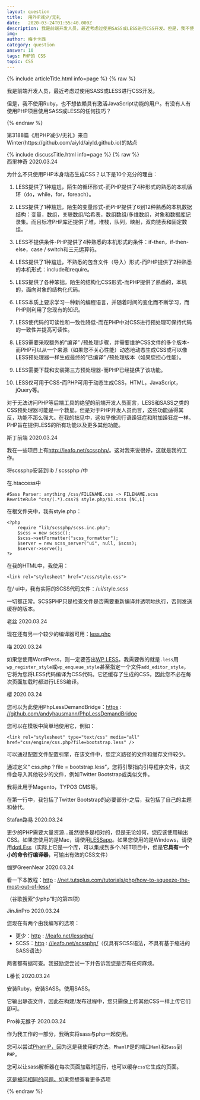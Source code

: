 ```yaml
---
layout: question
title:  用PHP减少/无礼
date:   2020-03-24T01:55:40.000Z
description: 我是前端开发人员，最近考虑过使用SASS或LESS进行CSS开发。但是，我不使用Ruby，也不想依赖具有激活JavaScript功能的用户。有没有人有...
img: 
author: 梅卡卡西
category: question
answer: 10
tags: PHP的 CSS
topic: CSS
---
```

<div class="article-root">
  <div class="article">
    {% include articleTitle.html info=page %}
    {% raw %}
    <div class="article-content"><p><font style="vertical-align: inherit;"><font style="vertical-align: inherit;">我是前端开发人员，最近考虑过使用SASS或LESS进行CSS开发。</font></font></p>

<p><font style="vertical-align: inherit;"><font style="vertical-align: inherit;">但是，我不使用Ruby，也不想依赖具有激活JavaScript功能的用户。</font><font style="vertical-align: inherit;">有没有人有使用PHP项目使用SASS或LESS的任何技巧？</font></font></p></div>
    {% endraw %}
  </div>
  <p class="winter_mark">第3188篇《用PHP减少/无礼》来自Winter(https://github.com/aiyld/aiyld.github.io)的站点</p>
  <div class="discuss-wrapper">
    {% include discussTitle.html info=page %}
    {% raw %}
    <div class="discuss-list">
    <div class="discuss-item">
        <div class="discuss-parent">
          <div class="discuss-meta">
            <span class="discuss-user">西里神奇</span>
            <span class="discuss-time">2020.03.24</span>
          </div>
          <div class="discuss-comment"><p><font style="vertical-align: inherit;"><font style="vertical-align: inherit;">为什么不只使用PHP本身动态生成CSS？</font><font style="vertical-align: inherit;">以下是10个充分的理由：</font></font></p>

<ol>
<li><p><font style="vertical-align: inherit;"><font style="vertical-align: inherit;">LESS提供了1种尴尬，陌生的循环形式-而PHP提供了4种形式的熟悉的本机循环（do，while，for，foreach）。</font></font></p></li>
<li><p><font style="vertical-align: inherit;"><font style="vertical-align: inherit;">LESS提供了1种尴尬，陌生的变量形式-而PHP提供了6到12种熟悉的本机数据结构：变量，数组，关联数组/哈希表，数组数组/多维数组，对象和数据库记录集。</font><font style="vertical-align: inherit;">而且标准PHP库还提供了堆，堆栈，队列，映射，双向链表和固定数组。</font></font></p></li>
<li><p><font style="vertical-align: inherit;"><font style="vertical-align: inherit;">LESS不提供条件-PHP提供了4种熟悉的本机形式的条件：if-then，if-then-else，case / switch和三元运算符。</font></font></p></li>
<li><p><font style="vertical-align: inherit;"><font style="vertical-align: inherit;">LESS提供了1种尴尬，不熟悉的包含文件（导入）形式-而PHP提供了2种熟悉的本机形式：include和require。</font></font></p></li>
<li><p><font style="vertical-align: inherit;"><font style="vertical-align: inherit;">LESS提供了各种笨拙，陌生的结构化CSS形式-而PHP提供了熟悉的，本机的，面向对象的结构化代码。</font></font></p></li>
<li><p><font style="vertical-align: inherit;"><font style="vertical-align: inherit;">LESS本质上要求学习一种新的编程语言，并随着时间的变化而不断学习，而PHP则利用了您现有的知识。</font></font></p></li>
<li><p><font style="vertical-align: inherit;"><font style="vertical-align: inherit;">LESS使代码的可读性和一致性降低-而在PHP中对CSS进行预处理可保持代码的一致性并提高可读性。</font></font></p></li>
<li><p><font style="vertical-align: inherit;"><font style="vertical-align: inherit;">LESS需要采取额外的“编译” /预处理步骤，并需要维护CSS文件的多个版本-而PHP可以从一个来源（如果您不关心性能）动态地动态生成CSS或可以像LESS预处理器一样生成最终的“已编译” /预处理版本（如果您担心性能）。</font></font></p></li>
<li><p><font style="vertical-align: inherit;"><font style="vertical-align: inherit;">LESS需要下载和安装第三方预处理器-而PHP已经提供了该功能。</font></font></p></li>
<li><p><font style="vertical-align: inherit;"><font style="vertical-align: inherit;">LESS仅可用于CSS-而PHP可用于动态生成CSS，HTML，JavaScript，jQuery等。 </font></font></p></li>
</ol>

<p><font style="vertical-align: inherit;"><font style="vertical-align: inherit;">对于无法访问PHP等后端工具的绝望的前端开发人员而言，LESS和SASS之类的CSS预处理器可能是一个救星。</font><font style="vertical-align: inherit;">但是对于PHP开发人员而言，这些功能适得其反，功能不那么强大。</font><font style="vertical-align: inherit;">在我的拙见中，这似乎像流行语躁狂症和附加躁狂症一样。</font><font style="vertical-align: inherit;">PHP旨在提供LESS的所有功能以及更多其他功能。</font></font></p></div>
        </div></div><div class="discuss-item">
        <div class="discuss-parent">
          <div class="discuss-meta">
            <span class="discuss-user">斯丁前端</span>
            <span class="discuss-time">2020.03.24</span>
          </div>
          <div class="discuss-comment"><p><font style="vertical-align: inherit;"><font style="vertical-align: inherit;">我</font><font style="vertical-align: inherit;">在一些项目上</font><font style="vertical-align: inherit;">有</font></font><a href="http://leafo.net/scssphp/" rel="nofollow noreferrer"><font style="vertical-align: inherit;"><font style="vertical-align: inherit;">http://leafo.net/scssphp/</font></font></a><font style="vertical-align: inherit;"><font style="vertical-align: inherit;">。</font><font style="vertical-align: inherit;">这对我来说很好，这就是我的工作。</font></font></p>

<p><font style="vertical-align: inherit;"><font style="vertical-align: inherit;">将scssphp安装到lib / scssphp /中</font></font></p>

<p><font style="vertical-align: inherit;"><font style="vertical-align: inherit;">在.htaccess中</font></font></p>

<pre><code>#Sass Parser: anything /css/FILENAME.css -&gt; FILENAME.scss<font></font>
RewriteRule ^css/(.*).css?$ style.php/$1.scss [NC,L]<font></font>
</code></pre>

<p><font style="vertical-align: inherit;"><font style="vertical-align: inherit;">在根文件夹中，我有style.php：</font></font></p>

<pre><code>&lt;?php<font></font>
    require "lib/scssphp/scss.inc.php";<font></font>
    $scss = new scssc();<font></font>
    $scss-&gt;setFormatter("scss_formatter");<font></font>
    $server = new scss_server("ui", null, $scss);<font></font>
    $server-&gt;serve();       <font></font>
?&gt;<font></font>
</code></pre>

<p><font style="vertical-align: inherit;"><font style="vertical-align: inherit;">在我的HTML中，我使用：</font></font></p>

<pre><code>&lt;link rel="stylesheet" href="/css/style.css"&gt;
</code></pre>

<p><font style="vertical-align: inherit;"><font style="vertical-align: inherit;">在/ ui中，我有实际的SCSS代码文件：/ui/style.scss</font></font></p>

<p><font style="vertical-align: inherit;"><font style="vertical-align: inherit;">一切都正常。</font><font style="vertical-align: inherit;">SCSSPHP只是检查文件是否需要重新编译并透明地执行，否则发送缓存的版本。</font></font></p></div>
        </div></div><div class="discuss-item">
        <div class="discuss-parent">
          <div class="discuss-meta">
            <span class="discuss-user">老丝</span>
            <span class="discuss-time">2020.03.24</span>
          </div>
          <div class="discuss-comment"><p><font style="vertical-align: inherit;"><font style="vertical-align: inherit;">现在还有另一个较少的编译器可用：</font></font><a href="https://github.com/oyejorge/less.php" rel="nofollow"><font style="vertical-align: inherit;"><font style="vertical-align: inherit;">less.php</font></font></a></p></div>
        </div></div><div class="discuss-item">
        <div class="discuss-parent">
          <div class="discuss-meta">
            <span class="discuss-user">梅</span>
            <span class="discuss-time">2020.03.24</span>
          </div>
          <div class="discuss-comment"><p><font style="vertical-align: inherit;"><font style="vertical-align: inherit;">如果您使用WordPress，则一定要签出</font></font><a href="https://github.com/sanchothefat/wp-less" rel="nofollow"><font style="vertical-align: inherit;"><font style="vertical-align: inherit;">WP LESS</font></font></a><font style="vertical-align: inherit;"><font style="vertical-align: inherit;">。</font><font style="vertical-align: inherit;">我需要做的就是</font></font><code>.less</code><font style="vertical-align: inherit;"><font style="vertical-align: inherit;">用</font></font><code>wp_register_style</code><font style="vertical-align: inherit;"><font style="vertical-align: inherit;">或</font></font><code>wp_enqueue_style</code><font style="vertical-align: inherit;"><font style="vertical-align: inherit;">甚</font><font style="vertical-align: inherit;">至指定一个</font><font style="vertical-align: inherit;">文件</font></font><code>add_editor_style</code><font style="vertical-align: inherit;"><font style="vertical-align: inherit;">，它将为您将LESS代码编译为CSS代码。</font><font style="vertical-align: inherit;">它还缓存了生成的CSS，因此您不必在每次页面加载时都进行LESS编译。</font></font></p></div>
        </div></div><div class="discuss-item">
        <div class="discuss-parent">
          <div class="discuss-meta">
            <span class="discuss-user">樱</span>
            <span class="discuss-time">2020.03.24</span>
          </div>
          <div class="discuss-comment"><p><font style="vertical-align: inherit;"><font style="vertical-align: inherit;">您可以为此使用PhpLessDemandBridge：</font><a href="https://github.com/andyhausmann/PhpLessDemandBridge" rel="nofollow"><font style="vertical-align: inherit;">https</font></a><font style="vertical-align: inherit;"> : </font></font><a href="https://github.com/andyhausmann/PhpLessDemandBridge" rel="nofollow"><font style="vertical-align: inherit;"><font style="vertical-align: inherit;">//github.com/andyhausmann/PhpLessDemandBridge</font></font></a></p>

<p><font style="vertical-align: inherit;"><font style="vertical-align: inherit;">您可以在模板中简单地使用它，例如：</font></font></p>

<pre><code>&lt;link rel="stylesheet" type="text/css" media="all"  href="css/engine/css.php?file=bootstrap.less" /&gt;
</code></pre>

<p><font style="vertical-align: inherit;"><font style="vertical-align: inherit;">可以通过配置文件配置引擎，在该文件中，您定义路径的文件和缓存文件较少。</font></font></p>

<p><font style="vertical-align: inherit;"><font style="vertical-align: inherit;">通过定义“ css.php？file = bootstrap.less”，您将引擎指向引导程序文件，该文件会导入其他较少的文件，例如Twitter Bootstrap或类似文件。</font></font></p>

<p><font style="vertical-align: inherit;"><font style="vertical-align: inherit;">我将此用于Magento，TYPO3 CMS等。</font></font></p>

<p><font style="vertical-align: inherit;"><font style="vertical-align: inherit;">在第一行中，我包括了Twitter Bootstrap的必要部分-之后，我包括了自己的主题和替代。</font></font></p></div>
        </div></div><div class="discuss-item">
        <div class="discuss-parent">
          <div class="discuss-meta">
            <span class="discuss-user">Stafan路易</span>
            <span class="discuss-time">2020.03.24</span>
          </div>
          <div class="discuss-comment"><p><font style="vertical-align: inherit;"><font style="vertical-align: inherit;">更少的PHP需要大量资源...虽然很多是相对的，但是无论如何，您应该使用输出CSS。</font><font style="vertical-align: inherit;">如果您使用的是Mac，请使用</font></font><a href="http://incident57.com/less/" rel="nofollow"><font style="vertical-align: inherit;"><font style="vertical-align: inherit;">LESSapp</font></font></a><font style="vertical-align: inherit;"><font style="vertical-align: inherit;">。</font><font style="vertical-align: inherit;">如果您使用的是Windows，请使用</font></font><a href="http://www.dotlesscss.org/" rel="nofollow"><font style="vertical-align: inherit;"><font style="vertical-align: inherit;">dotLEss</font></font></a><font style="vertical-align: inherit;"><font style="vertical-align: inherit;">（实际上它是一个库，可以集成到多个.NET项目中，但是</font></font><strong><font style="vertical-align: inherit;"><font style="vertical-align: inherit;">它具有一个小的命令行编译器</font></font></strong><font style="vertical-align: inherit;"><font style="vertical-align: inherit;">，可输出有效的CSS文件）</font></font></p></div>
        </div></div><div class="discuss-item">
        <div class="discuss-parent">
          <div class="discuss-meta">
            <span class="discuss-user">伽罗GreenNear</span>
            <span class="discuss-time">2020.03.24</span>
          </div>
          <div class="discuss-comment"><p><font style="vertical-align: inherit;"><font style="vertical-align: inherit;">看一下本教程：</font><a href="http://net.tutsplus.com/tutorials/php/how-to-squeeze-the-most-out-of-less/" rel="nofollow"><font style="vertical-align: inherit;">http</font></a><font style="vertical-align: inherit;"> :
 </font></font><a href="http://net.tutsplus.com/tutorials/php/how-to-squeeze-the-most-out-of-less/" rel="nofollow"><font style="vertical-align: inherit;"><font style="vertical-align: inherit;">//net.tutsplus.com/tutorials/php/how-to-squeeze-the-most-out-of-less/</font></font></a></p>

<p><font style="vertical-align: inherit;"><font style="vertical-align: inherit;">（谷歌搜索“少php”时的第四项）</font></font></p></div>
        </div></div><div class="discuss-item">
        <div class="discuss-parent">
          <div class="discuss-meta">
            <span class="discuss-user">JinJinPro</span>
            <span class="discuss-time">2020.03.24</span>
          </div>
          <div class="discuss-comment"><p><font style="vertical-align: inherit;"><font style="vertical-align: inherit;">您现在有两个由我编写的选项：</font></font></p>

<ul>
<li><font style="vertical-align: inherit;"><font style="vertical-align: inherit;">更少：</font><a href="http://leafo.net/lessphp/" rel="noreferrer"><font style="vertical-align: inherit;">http</font></a><font style="vertical-align: inherit;"> : </font></font><a href="http://leafo.net/lessphp/" rel="noreferrer"><font style="vertical-align: inherit;"><font style="vertical-align: inherit;">//leafo.net/lessphp/</font></font></a></li>
<li><font style="vertical-align: inherit;"><font style="vertical-align: inherit;">SCSS：</font></font><a href="http://leafo.net/scssphp/" rel="noreferrer"><font style="vertical-align: inherit;"><font style="vertical-align: inherit;">http</font></font></a><font style="vertical-align: inherit;"><font style="vertical-align: inherit;"> : </font><a href="http://leafo.net/scssphp/" rel="noreferrer"><font style="vertical-align: inherit;">//leafo.net/scssphp/</font></a><font style="vertical-align: inherit;">（仅具有SCSS语法，不具有基于缩进的SASS语法）</font></font></li>
</ul>

<p><font style="vertical-align: inherit;"><font style="vertical-align: inherit;">两者都有据可查。</font><font style="vertical-align: inherit;">我鼓励您尝试一下并告诉我您是否有任何麻烦。</font></font></p></div>
        </div></div><div class="discuss-item">
        <div class="discuss-parent">
          <div class="discuss-meta">
            <span class="discuss-user">L番长</span>
            <span class="discuss-time">2020.03.24</span>
          </div>
          <div class="discuss-comment"><p><font style="vertical-align: inherit;"><font style="vertical-align: inherit;">安装Ruby。</font><font style="vertical-align: inherit;">安装SASS。</font><font style="vertical-align: inherit;">使用SASS。</font></font></p>

<p><font style="vertical-align: inherit;"><font style="vertical-align: inherit;">它输出静态文件，因此在构建/发布过程中，您只需像上传其他CSS一样上传它们即可。 </font></font></p></div>
        </div></div><div class="discuss-item">
        <div class="discuss-parent">
          <div class="discuss-meta">
            <span class="discuss-user">Pro神无猴子</span>
            <span class="discuss-time">2020.03.24</span>
          </div>
          <div class="discuss-comment"><p><font style="vertical-align: inherit;"><font style="vertical-align: inherit;">作为我工作的一部分，我确实将sass与php一起使用。</font></font></p>

<p><font style="vertical-align: inherit;"><font style="vertical-align: inherit;">您可以尝试</font></font><a href="http://code.google.com/p/phamlp/" rel="nofollow noreferrer"><font style="vertical-align: inherit;"><font style="vertical-align: inherit;">PhamlP，</font></font></a><font style="vertical-align: inherit;"><font style="vertical-align: inherit;">因为这是我使用的方法。</font></font><code>PhamlP</code><font style="vertical-align: inherit;"><font style="vertical-align: inherit;">是的端口</font></font><code>Haml</code><font style="vertical-align: inherit;"><font style="vertical-align: inherit;">和</font></font><code>Sass</code><font style="vertical-align: inherit;"><font style="vertical-align: inherit;">到</font></font><code>PHP</code><font style="vertical-align: inherit;"><font style="vertical-align: inherit;">。</font></font></p>

<p><font style="vertical-align: inherit;"><font style="vertical-align: inherit;">您可以让sass解析器在每次页面加载时运行，也可以缓存</font></font><code>css</code><font style="vertical-align: inherit;"><font style="vertical-align: inherit;">它生成的页面。</font></font></p>

<p><a href="https://stackoverflow.com/questions/2218712/any-good-sass-parser-for-php"><font style="vertical-align: inherit;"><font style="vertical-align: inherit;">这是被问相同的问题。</font></font></a><font style="vertical-align: inherit;"><font style="vertical-align: inherit;">如果您想查看更多选项</font></font></p></div>
        </div></div>
    </div>
    {% endraw %}
  </div>
<div>
